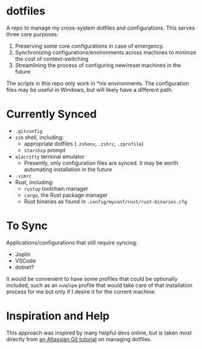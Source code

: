 # dotfiles

A repo to manage my cross-system dotfiles and configurations. This serves three core purposes:

1. Preserving some core configurations in case of emergency.
2. Synchronizing configurations/environments across machines to minimze the cost of context-switching
3. Streamlining the process of configuring new/reset machines in the future

The scripts in this repo only work in \*nix environments. The configuration files may be useful in Windows, but will likely have a different path.

# Currently Synced

-   `.gitconfig`
-   `zsh` shell, including:
    -   appropriate dotfiles (`.zshenv`, `.zshrc`, `.zprofile`)
    -   `starship` prompt
-   `alacritty` terminal emulator
    -   Presently, only configuration files are synced. It may be worth automating installation in the future
-   `.vimrc`
-   Rust, including:
    -   `rustup` toolchain manager
    -   `cargo`, the Rust package manager
    -   Rust binaries as found in `.config/myconf/rust/rust-binaries.cfg`

# To Sync

Applications/configurations that still require syncing:

-   Joplin
-   VSCode
-   dotnet?

It would be convenient to have some profiles that could be optionally included, such as an `nvm`/`npm` profile that would take care of that installation process for me but only if I desire it for the current machine.

# Inspiration and Help

This approach was inspired by many helpful devs online, but is taken most directly from [an Atlassian Git tutorial](https://www.atlassian.com/git/tutorials/dotfiles) on managing dotfiles.
